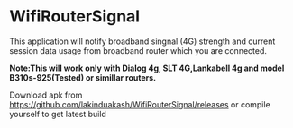 # WifiRouterSignal
This application will notify broadband singnal (4G) strength and current session data usage from broadband 
router which you are connected.

**Note:This will work only with Dialog 4g, SLT 4G,Lankabell 4g and model B310s-925(Tested) or simillar routers.**

Download apk from https://github.com/lakinduakash/WifiRouterSignal/releases or compile yourself to get latest build

